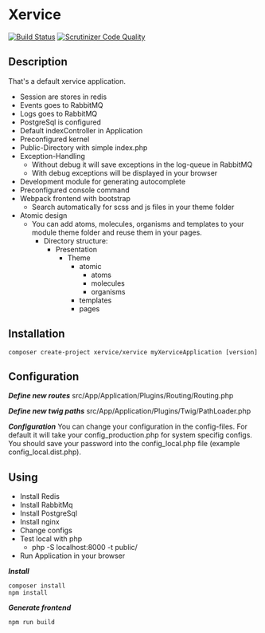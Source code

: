 Xervice
=====================

[![Build Status](https://travis-ci.org/xervice/xervice.svg?branch=master)](https://travis-ci.org/xervice/xervice)
[![Scrutinizer Code Quality](https://scrutinizer-ci.com/g/xervice/xervice/badges/quality-score.png?b=master)](https://scrutinizer-ci.com/g/xervice/xervice/?branch=master)


Description
---------------
That's a default xervice application.

* Session are stores in redis
* Events goes to RabbitMQ
* Logs goes to RabbitMQ
* PostgreSql is configured
* Default indexController in Application
* Preconfigured kernel
* Public-Directory with simple index.php
* Exception-Handling
    * Without debug it will save exceptions in the log-queue in RabbitMQ
    * With debug exceptions will be displayed in your browser
* Development module for generating autocomplete
* Preconfigured console command
* Webpack frontend with bootstrap
    * Search automatically for scss and js files in your theme folder
* Atomic design
    * You can add atoms, molecules, organisms and templates to your module theme folder and reuse them in your pages.
        * Directory structure:
            * Presentation
                * Theme
                    * atomic
                        * atoms
                        * molecules
                        * organisms
                    * templates
                    * pages



Installation
-----------------
```
composer create-project xervice/xervice myXerviceApplication [version]
```

Configuration
-----------------

***Define new routes***
src/App/Application/Plugins/Routing/Routing.php


***Define new twig paths***
src/App/Application/Plugins/Twig/PathLoader.php


***Configuration***
You can change your configuration in the config-files. For default it will take your config_production.php for system specifig configs.
You should save your password into the config_local.php file (example config_local.dist.php).



Using
-----------------

* Install Redis
* Install RabbitMq
* Install PostgreSql
* Install nginx
* Change configs
* Test local with php
    * php -S localhost:8000 -t public/
* Run Application in your browser


***Install***
```
composer install
npm install
```

***Generate frontend***
```
npm run build
```